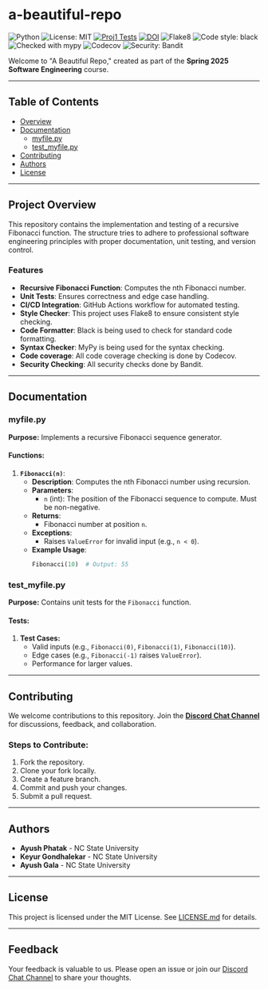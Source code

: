 # a-beautiful-repo

![Python](https://img.shields.io/badge/Made%20With-Python-blue) ![License: MIT](https://img.shields.io/badge/License-MIT-green) [![Proj1 Tests](https://github.com/SE-Spring2025-G2/a-beautiful-repo/actions/workflows/main.yml/badge.svg)](https://github.com/SE-Spring2025-G2/a-beautiful-repo/actions/workflows/main.yml) [![DOI](https://zenodo.org/badge/DOI/10.5281/zenodo.14721778.svg)](https://doi.org/10.5281/zenodo.14721778) 
![Flake8](https://img.shields.io/badge/style-flake8-blue)
![Code style: black](https://img.shields.io/badge/code%20style-black-000000.svg)
![Checked with mypy](https://img.shields.io/badge/mypy-checked-blue)
![Codecov](https://img.shields.io/codecov/c/github/SE-Spring2025-G2/a-beautiful-repo)
![Security: Bandit](https://img.shields.io/badge/security-bandit-yellow)

Welcome to "A Beautiful Repo," created as part of the **Spring 2025 Software Engineering** course.

---

## Table of Contents

- [Overview](#overview)
- [Documentation](#documentation)
  - [myfile.py](#myfilepy)
  - [test_myfile.py](#test_myfilepy)
- [Contributing](#contributing)
- [Authors](#authors)
- [License](#license)

---

## Project Overview

This repository contains the implementation and testing of a recursive Fibonacci function. The structure tries to adhere to professional software engineering principles with proper documentation, unit testing, and version control.

### Features

- **Recursive Fibonacci Function**: Computes the nth Fibonacci number.
- **Unit Tests**: Ensures correctness and edge case handling.
- **CI/CD Integration**: GitHub Actions workflow for automated testing.
- **Style Checker**: This project uses Flake8 to ensure consistent style checking.
- **Code Formatter**: Black is being used to check for standard code formatting.
- **Syntax Checker**: MyPy is being used for the syntax checking.
- **Code coverage**: All code coverage checking is done by Codecov.
- **Security Checking**: All security checks done by Bandit.
---

## Documentation

### myfile.py

**Purpose:** Implements a recursive Fibonacci sequence generator.

#### Functions:

1. **`Fibonacci(n)`**:
   - **Description**: Computes the nth Fibonacci number using recursion.
   - **Parameters**:
     - `n` (int): The position of the Fibonacci sequence to compute. Must be non-negative.
   - **Returns**:
     - Fibonacci number at position `n`.
   - **Exceptions**:
     - Raises `ValueError` for invalid input (e.g., `n < 0`).
   - **Example Usage**:
     ```python
     Fibonacci(10)  # Output: 55
     ```

### test_myfile.py

**Purpose:** Contains unit tests for the `Fibonacci` function.

#### Tests:

1. **Test Cases:**
   - Valid inputs (e.g., `Fibonacci(0)`, `Fibonacci(1)`, `Fibonacci(10)`).
   - Edge cases (e.g., `Fibonacci(-1)` raises `ValueError`).
   - Performance for larger values.

---

## Contributing

We welcome contributions to this repository. Join the [**Discord Chat Channel**](https://discord.com/channels/1322756098582904842/1327005283335278662) for discussions, feedback, and collaboration.

### Steps to Contribute:
1. Fork the repository.
2. Clone your fork locally.
3. Create a feature branch.
4. Commit and push your changes.
5. Submit a pull request.

---

## Authors

- **Ayush Phatak** - NC State University  
- **Keyur Gondhalekar** - NC State University  
- **Ayush Gala** - NC State University  

---

## License

This project is licensed under the MIT License. See [LICENSE.md](LICENSE.md) for details.

---

## Feedback

Your feedback is valuable to us. Please open an issue or join our [Discord Chat Channel](https://discord.com/channels/1322756098582904842/1327005283335278662) to share your thoughts.
